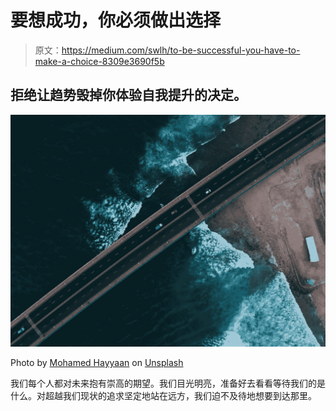 # 要想成功，你必须做出选择

> 原文：<https://medium.com/swlh/to-be-successful-you-have-to-make-a-choice-8309e3690f5b>

## 拒绝让趋势毁掉你体验自我提升的决定。

![](img/b62898bd594d69caf898c6031e3e1b87.png)

Photo by [Mohamed Hayyaan](https://unsplash.com/photos/NuYKNgI3ZW0?utm_source=unsplash&utm_medium=referral&utm_content=creditCopyText) on [Unsplash](https://unsplash.com/?utm_source=unsplash&utm_medium=referral&utm_content=creditCopyText)

我们每个人都对未来抱有崇高的期望。我们目光明亮，准备好去看看等待我们的是什么。对超越我们现状的追求坚定地站在远方，我们迫不及待地想要到达那里。